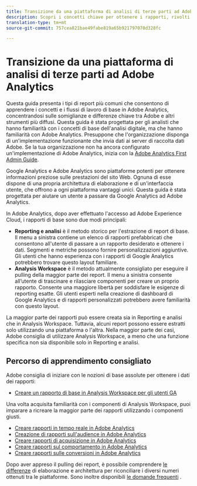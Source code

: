 ```yaml
---
title: Transizione da una piattaforma di analisi di terze parti ad Adobe Analytics
description: Scopri i concetti chiave per ottenere i rapporti, rivolti agli utenti che hanno familiarità con altre piattaforme, come Google Analytics.
translation-type: tm+mt
source-git-commit: 757cea821bae49fabe819a65b921797070d328fc

---
```



# Transizione da una piattaforma di analisi di terze parti ad Adobe Analytics

Questa guida presenta i tipi di report più comuni che consentono di apprendere i concetti e i flussi di lavoro di base in Adobe Analytics, concentrandosi sulle somiglianze e differenze chiave tra Adobe e altri strumenti più diffusi. Questa guida è stata progettata per gli analisti che hanno familiarità con i concetti di base dell'analisi digitale, ma che hanno familiarità con Adobe Analytics. Presuppone che l'organizzazione disponga di un'implementazione funzionante che invia dati ai server di raccolta dati Adobe. Se la tua organizzazione non ha ancora configurato un'implementazione di Adobe Analytics, inizia con la [Adobe Analytics First Admin Guide](/help/admin/admin-console/first-admin-guide.md).

Google Analytics e Adobe Analytics sono piattaforme potenti per ottenere informazioni preziose sulle prestazioni del sito Web. Ognuna di esse dispone di una propria architettura di elaborazione e di un'interfaccia utente, che offrono a ogni piattaforma vantaggi unici. Questa guida è stata progettata per aiutare un utente a passare da Google Analytics ad Adobe Analytics.

In Adobe Analytics, dopo aver effettuato l'accesso ad Adobe Experience Cloud, i rapporti di base sono due modi principali:

* **Reporting e analisi** è il metodo storico per l'estrazione di report di base. Il menu a sinistra contiene un elenco di rapporti prefabbricati che consentono all'utente di passare a un rapporto desiderato e ottenere i dati. Segmenti e metriche possono fornire personalizzazioni aggiuntive. Gli utenti che hanno esperienza con i rapporti di Google Analytics potrebbero trovare questo layout familiare.
* **Analysis Workspace** è il metodo attualmente consigliato per eseguire il pulling della maggior parte dei report. Il menu a sinistra consente all’utente di trascinare e rilasciare componenti per creare un proprio rapporto. Consente una maggiore libertà per soddisfare le esigenze di reporting esatte. Gli utenti esperti nella creazione di dashboard di Google Analytics e di rapporti personalizzati potrebbero avere familiarità con questo layout.

La maggior parte dei rapporti può essere creata sia in Reporting e analisi che in Analysis Workspace. Tuttavia, alcuni report possono essere estratti solo utilizzando una piattaforma o l'altra. Nella maggior parte dei casi, Adobe consiglia di utilizzare Analysis Workspace, a meno che una funzione specifica non sia disponibile solo in Reporting e analisi.

## Percorso di apprendimento consigliato

Adobe consiglia di iniziare con le nozioni di base assolute per ottenere i dati dei rapporti:

* [Creare un rapporto di base in Analysis Workspace per gli utenti GA](reports/create-report.md)

Una volta acquisita familiarità con i componenti di Analysis Workspace, puoi imparare a ricreare la maggior parte dei rapporti utilizzando i componenti giusti.

* [Creare rapporti in tempo reale in Adobe Analytics](reports/realtime-reports.md)
* [Creazione di rapporti sull'audience in Adobe Analytics](reports/audience-reports.md)
* [Creare rapporti di acquisizione in Adobe Analytics](reports/acquisition-reports.md)
* [Creare rapporti sul comportamento in Adobe Analytics](reports/behavior-reports.md)
* [Creare rapporti sulle conversioni in Adobe Analytics](reports/conversions-reports.md)

Dopo aver appreso il pulling dei report, è possibile comprendere [le differenze](processing-differences.md) di elaborazione e architettura per riconciliare i diversi numeri ottenuti tra le piattaforme. Sono inoltre disponibili [le domande frequenti](faq.md) .
